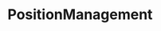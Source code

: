 # PositionManagement   

<script src="https://unpkg.com/@stoplight/elements/web-components.min.js"></script>
<link rel="stylesheet" href="https://unpkg.com/@stoplight/elements/styles.min.css">

<elements-api
  apiDescriptionUrl="PositionManagement.yaml"
  layout="sidebar"
  router="hash"
  hideTryIt="false"
  hideSchemas="false"
  hideInternal="false"
/>